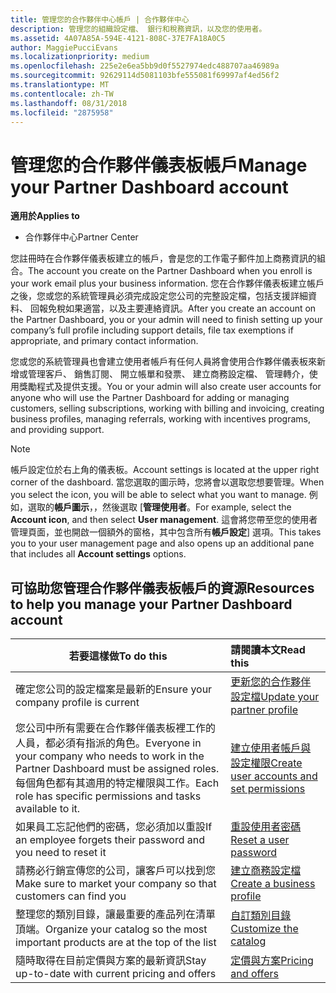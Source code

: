 ```yaml
---
title: 管理您的合作夥伴中心帳戶 | 合作夥伴中心
description: 管理您的組織設定檔、 銀行和稅務資訊，以及您的使用者。
ms.assetid: 4A07A85A-594E-4121-808C-37E7FA18A0C5
author: MaggiePucciEvans
ms.localizationpriority: medium
ms.openlocfilehash: 225e2e6ea5bb9d0f5527974edc488707aa46989a
ms.sourcegitcommit: 92629114d5081103bfe555081f69997af4ed56f2
ms.translationtype: MT
ms.contentlocale: zh-TW
ms.lasthandoff: 08/31/2018
ms.locfileid: "2875958"
---
```

# <a name="manage-your-partner-dashboard-account"></a><span data-ttu-id="12e75-103">管理您的合作夥伴儀表板帳戶</span><span class="sxs-lookup"><span data-stu-id="12e75-103">Manage your Partner Dashboard account</span></span>

**<span data-ttu-id="12e75-104">適用於</span><span class="sxs-lookup"><span data-stu-id="12e75-104">Applies to</span></span>**

-  <span data-ttu-id="12e75-105">合作夥伴中心</span><span class="sxs-lookup"><span data-stu-id="12e75-105">Partner Center</span></span>

<span data-ttu-id="12e75-106">您註冊時在合作夥伴儀表板建立的帳戶，會是您的工作電子郵件加上商務資訊的組合。</span><span class="sxs-lookup"><span data-stu-id="12e75-106">The account you create on the Partner Dashboard when you enroll is your work email plus your business information.</span></span> <span data-ttu-id="12e75-107">您在合作夥伴儀表板建立帳戶之後，您或您的系統管理員必須完成設定您公司的完整設定檔，包括支援詳細資料、 回報免稅如果適當，以及主要連絡資訊。</span><span class="sxs-lookup"><span data-stu-id="12e75-107">After you create an account on the Partner Dashboard, you or your admin will need to finish setting up your company’s full profile including support details, file tax exemptions if appropriate, and primary contact information.</span></span> 

<span data-ttu-id="12e75-108">您或您的系統管理員也會建立使用者帳戶有任何人員將會使用合作夥伴儀表板來新增或管理客戶、 銷售訂閱、 開立帳單和發票、 建立商務設定檔、 管理轉介，使用獎勵程式及提供支援。</span><span class="sxs-lookup"><span data-stu-id="12e75-108">You or your admin will also create user accounts for anyone who will use the Partner Dashboard for adding or managing customers, selling subscriptions, working with billing and invoicing, creating business profiles, managing referrals, working with incentives programs, and providing support.</span></span>

>[!NOTE]
><span data-ttu-id="12e75-109">帳戶設定位於右上角的儀表板。</span><span class="sxs-lookup"><span data-stu-id="12e75-109">Account settings is located at the upper right corner of the dashboard.</span></span> <span data-ttu-id="12e75-110">當您選取的圖示時，您將會以選取您想要管理。</span><span class="sxs-lookup"><span data-stu-id="12e75-110">When you select the icon, you will be able to select what you want to manage.</span></span> <span data-ttu-id="12e75-111">例如，選取的**帳戶圖示**，，然後選取 [**管理使用者**。</span><span class="sxs-lookup"><span data-stu-id="12e75-111">For example, select the **Account icon**, and then select **User management**.</span></span> <span data-ttu-id="12e75-112">這會將您帶至您的使用者管理頁面，並也開啟一個額外的窗格，其中包含所有**帳戶設定**\] 選項。</span><span class="sxs-lookup"><span data-stu-id="12e75-112">This takes you to your user management page and also opens up an additional pane that includes all **Account settings** options.</span></span>


## <a name="resources-to-help-you-manage-your-partner-dashboard-account"></a><span data-ttu-id="12e75-113">可協助您管理合作夥伴儀表板帳戶的資源</span><span class="sxs-lookup"><span data-stu-id="12e75-113">Resources to help you manage your Partner Dashboard account</span></span>

|**<span data-ttu-id="12e75-114">若要這樣做</span><span class="sxs-lookup"><span data-stu-id="12e75-114">To do this</span></span>**   |**<span data-ttu-id="12e75-115">請閱讀本文</span><span class="sxs-lookup"><span data-stu-id="12e75-115">Read this</span></span>**   |
|-----------------------|:-----------------------|
|<span data-ttu-id="12e75-116">確定您公司的設定檔案是最新的</span><span class="sxs-lookup"><span data-stu-id="12e75-116">Ensure your company profile is current</span></span>   |[<span data-ttu-id="12e75-117">更新您的合作夥伴設定檔</span><span class="sxs-lookup"><span data-stu-id="12e75-117">Update your partner profile</span></span>](update-your-partner-profile.md)|
|<span data-ttu-id="12e75-118">您公司中所有需要在合作夥伴儀表板裡工作的人員，都必須有指派的角色。</span><span class="sxs-lookup"><span data-stu-id="12e75-118">Everyone in your company who needs to work in the Partner Dashboard must be assigned roles.</span></span> <span data-ttu-id="12e75-119">每個角色都有其適用的特定權限與工作。</span><span class="sxs-lookup"><span data-stu-id="12e75-119">Each role has specific permissions and tasks available to it.</span></span>|[<span data-ttu-id="12e75-120">建立使用者帳戶與設定權限</span><span class="sxs-lookup"><span data-stu-id="12e75-120">Create user accounts and set permissions</span></span>](create-user-accounts-and-set-permissions.md)|
|<span data-ttu-id="12e75-121">如果員工忘記他們的密碼，您必須加以重設</span><span class="sxs-lookup"><span data-stu-id="12e75-121">If an employee forgets their password and you need to reset it</span></span>  |[<span data-ttu-id="12e75-122">重設使用者密碼</span><span class="sxs-lookup"><span data-stu-id="12e75-122">Reset a user password</span></span>](reset-a-user-password.md)|
|<span data-ttu-id="12e75-123">請務必行銷宣傳您的公司，讓客戶可以找到您</span><span class="sxs-lookup"><span data-stu-id="12e75-123">Make sure to market your company so that customers can find you</span></span>   |[<span data-ttu-id="12e75-124">建立商務設定檔</span><span class="sxs-lookup"><span data-stu-id="12e75-124">Create a business profile</span></span>](create-a-marketing-profile.md)|
|<span data-ttu-id="12e75-125">整理您的類別目錄，讓最重要的產品列在清單頂端。</span><span class="sxs-lookup"><span data-stu-id="12e75-125">Organize your catalog so the most important products are at the top of the list</span></span>   |[<span data-ttu-id="12e75-126">自訂類別目錄</span><span class="sxs-lookup"><span data-stu-id="12e75-126">Customize the catalog</span></span>](customize-the-catalog.md)|
|<span data-ttu-id="12e75-127">隨時取得在目前定價與方案的最新資訊</span><span class="sxs-lookup"><span data-stu-id="12e75-127">Stay up-to-date with current pricing and offers</span></span>   |[<span data-ttu-id="12e75-128">定價與方案</span><span class="sxs-lookup"><span data-stu-id="12e75-128">Pricing and offers</span></span>](pricing-and-offers.md)|













 

 



